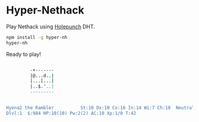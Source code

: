 # Hyper-Nethack

Play Nethack using [Holepunch](https://holepunch.to/) DHT.

``` bash
npm install -g hyper-nh
hyper-nh
``` 

Ready to play!

``` bash

         -+-------
         |@...d..|
         |...[...|
         |..$."..|
         ---------


Hyena2 the Rambler          St:10 Dx:10 Co:16 In:14 Wi:7 Ch:18  Neutral S:0
Dlvl:1  $:984 HP:10(10) Pw:2(2) AC:10 Xp:1/0 T:42

``` 





